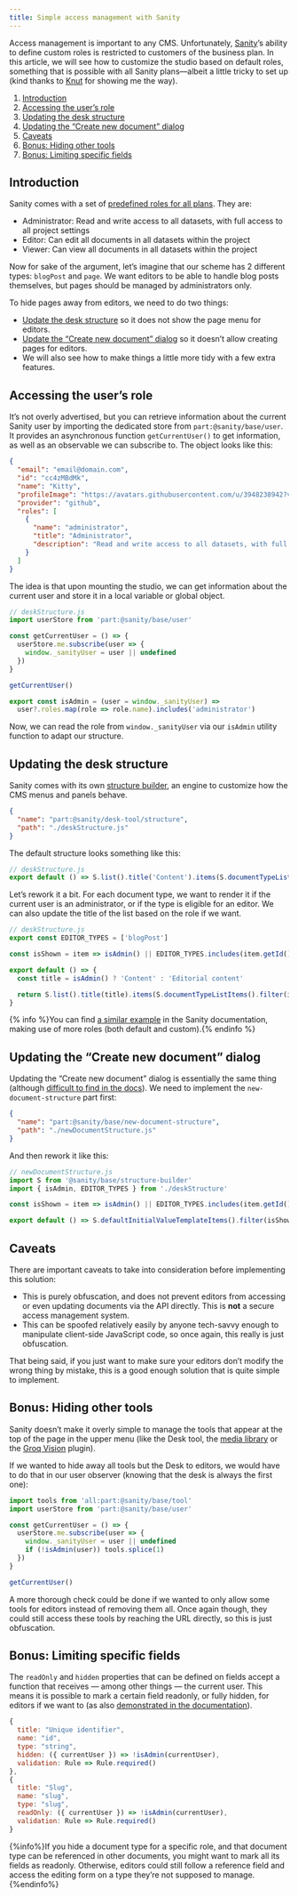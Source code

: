 ```yaml
---
title: Simple access management with Sanity
---
```


Access management is important to any CMS. Unfortunately, [Sanity](https://sanity.io)’s ability to define custom roles is restricted to customers of the business plan. In this article, we will see how to customize the studio based on default roles, something that is possible with all Sanity plans—albeit a little tricky to set up (kind thanks to [Knut](https://twitter.com/kmelve) for showing me the way).

1. [Introduction](#introduction)
2. [Accessing the user’s role](#accessing-the-users-role)
3. [Updating the desk structure](#updating-the-desk-structure)
4. [Updating the “Create new document” dialog](#updating-the-create-new-document-dialog)
5. [Caveats](#caveats)
6. [Bonus: Hiding other tools](#bonus-hiding-other-tools)
7. [Bonus: Limiting specific fields](#bonus-limiting-specific-fields)

## Introduction

Sanity comes with a set of [predefined roles for all plans](https://www.sanity.io/docs/roles-reference#5ebb6b05ae21). They are:

- Administrator: Read and write access to all datasets, with full access to all project settings
- Editor: Can edit all documents in all datasets within the project
- Viewer: Can view all documents in all datasets within the project

Now for sake of the argument, let’s imagine that our scheme has 2 different types: `blogPost` and `page`. We want editors to be able to handle blog posts themselves, but pages should be managed by administrators only.

To hide pages away from editors, we need to do two things:

- [Update the desk structure](<(#updating-the-desk-structure)>) so it does not show the page menu for editors.
- [Update the “Create new document” dialog](#updating-the-create-new-document-dialog) so it doesn’t allow creating pages for editors.
- We will also see how to make things a little more tidy with a few extra features.

## Accessing the user’s role

It’s not overly advertised, but you can retrieve information about the current Sanity user by importing the dedicated store from `part:@sanity/base/user`. It provides an asynchronous function `getCurrentUser()` to get information, as well as an observable we can subscribe to. The object looks like this:

```json
{
  "email": "email@domain.com",
  "id": "cc4zMBdMk",
  "name": "Kitty",
  "profileImage": "https://avatars.githubusercontent.com/u/3948238942?v=4",
  "provider": "github",
  "roles": [
    {
      "name": "administrator",
      "title": "Administrator",
      "description": "Read and write access to all datasets, with full access to all project settings."
    }
  ]
}
```

The idea is that upon mounting the studio, we can get information about the current user and store it in a local variable or global object.

```js
// deskStructure.js
import userStore from 'part:@sanity/base/user'

const getCurrentUser = () => {
  userStore.me.subscribe(user => {
    window._sanityUser = user || undefined
  })
}

getCurrentUser()

export const isAdmin = (user = window._sanityUser) =>
  user?.roles.map(role => role.name).includes('administrator')
```

Now, we can read the role from `window._sanityUser` via our `isAdmin` utility function to adapt our structure.

## Updating the desk structure

Sanity comes with its own [structure builder](https://www.sanity.io/docs/structure-builder-introduction), an engine to customize how the CMS menus and panels behave.

```json
{
  "name": "part:@sanity/desk-tool/structure",
  "path": "./deskStructure.js"
}
```

The default structure looks something like this:

```js
// deskStructure.js
export default () => S.list().title('Content').items(S.documentTypeListItems())
```

Let’s rework it a bit. For each document type, we want to render it if the current user is an administrator, or if the type is eligible for an editor. We can also update the title of the list based on the role if we want.

```js
// deskStructure.js
export const EDITOR_TYPES = ['blogPost']

const isShown = item => isAdmin() || EDITOR_TYPES.includes(item.getId())

export default () => {
  const title = isAdmin() ? 'Content' : 'Editorial content'

  return S.list().title(title).items(S.documentTypeListItems().filter(isShown))
}
```

{% info %}You can find [a similar example](https://www.sanity.io/schemas/desk-structure-with-custom-roles-332e8ada) in the Sanity documentation, making use of more roles (both default and custom).{% endinfo %}

## Updating the “Create new document” dialog

Updating the “Create new document” dialog is essentially the same thing (although [difficult to find in the docs](https://www.sanity.io/docs/initial-value-templates#56b4073ca73a)). We need to implement the `new-document-structure` part first:

```json
{
  "name": "part:@sanity/base/new-document-structure",
  "path": "./newDocumentStructure.js"
}
```

And then rework it like this:

```js
// newDocumentStructure.js
import S from '@sanity/base/structure-builder'
import { isAdmin, EDITOR_TYPES } from './deskStructure'

const isShown = item => isAdmin() || EDITOR_TYPES.includes(item.getId())

export default () => S.defaultInitialValueTemplateItems().filter(isShown)
```

## Caveats

There are important caveats to take into consideration before implementing this solution:

- This is purely obfuscation, and does not prevent editors from accessing or even updating documents via the API directly. This is **not** a secure access management system.
- This can be spoofed relatively easily by anyone tech-savvy enough to manipulate client-side JavaScript code, so once again, this really is just obfuscation.

That being said, if you just want to make sure your editors don’t modify the wrong thing by mistake, this is a good enough solution that is quite simple to implement.

## Bonus: Hiding other tools

Sanity doesn’t make it overly simple to manage the tools that appear at the top of the page in the upper menu (like the Desk tool, the [media library](https://www.sanity.io/plugins/sanity-plugin-media-library) or the [Groq Vision](https://www.sanity.io/docs/the-vision-plugin) plugin).

If we wanted to hide away all tools but the Desk to editors, we would have to do that in our user observer (knowing that the desk is always the first one):

```js
import tools from 'all:part:@sanity/base/tool'
import userStore from 'part:@sanity/base/user'

const getCurrentUser = () => {
  userStore.me.subscribe(user => {
    window._sanityUser = user || undefined
    if (!isAdmin(user)) tools.splice(1)
  })
}

getCurrentUser()
```

A more thorough check could be done if we wanted to only allow some tools for editors instead of removing them all. Once again though, they could still access these tools by reaching the URL directly, so this is just obfuscation.

## Bonus: Limiting specific fields

The `readOnly` and `hidden` properties that can be defined on fields accept a function that receives — among other things — the current user. This means it is possible to mark a certain field readonly, or fully hidden, for editors if we want to (as also [demonstrated in the documentation](https://www.sanity.io/docs/conditional-fields#1cd9fa233032)).

```js
{
  title: "Unique identifier",
  name: "id",
  type: "string",
  hidden: ({ currentUser }) => !isAdmin(currentUser),
  validation: Rule => Rule.required()
},
{
  title: "Slug",
  name: "slug",
  type: "slug",
  readOnly: ({ currentUser }) => !isAdmin(currentUser),
  validation: Rule => Rule.required()
}
```

{%info%}If you hide a document type for a specific role, and that document type can be referenced in other documents, you might want to mark all its fields as readonly. Otherwise, editors could still follow a reference field and access the editing form on a type they’re not supposed to manage. {%endinfo%}
